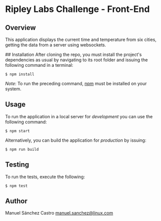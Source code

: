 # Ripley Labs Challenge - Front-End

## Overview
This application displays the current time and temperature from six cities, getting the data from a server using websockets.

## Installation
After cloning the repo, you must install the project's dependencies as usual by navigating to its root folder and issuing the following command in a terminal:

`$ npm install`

*Note*: To run the preceding command, [npm](https://www.npmjs.com/) must be installed on your system.

## Usage
To run the application in a local server for *development* you can use the following command:

`$ npm start`

Alternatively, you can build the application for *production* by issuing:

`$ npm run build`

## Testing
To run the tests, execute the following:

`$ npm test`

## Author
Manuel Sánchez Castro [manuel.sanchez@linux.com](mailto:manuel.sanchez@linux.com)